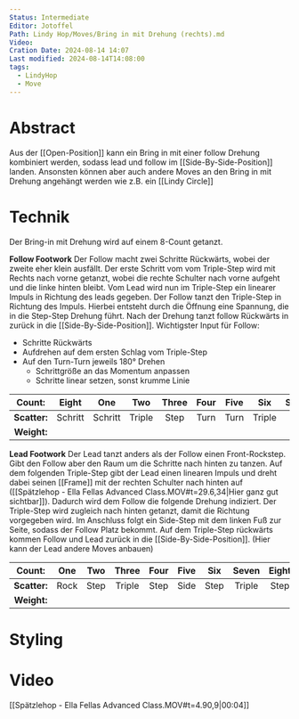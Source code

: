 ```yaml
---
Status: Intermediate
Editor: Jotoffel
Path: Lindy Hop/Moves/Bring in mit Drehung (rechts).md
Video: 
Cration Date: 2024-08-14 14:07
Last modified: 2024-08-14T14:08:00
tags:
  - LindyHop
  - Move
---
```

# Abstract
Aus der [[Open-Position]] kann ein Bring in mit einer follow Drehung kombiniert werden, sodass lead und follow im [[Side-By-Side-Position]] landen. Ansonsten können aber auch andere Moves an den Bring in mit Drehung angehängt werden wie z.B. ein [[Lindy Circle]]
# Technik
Der Bring-in mit Drehung wird auf einem 8-Count getanzt. 

**Follow Footwork**
Der Follow macht zwei Schritte Rückwärts, wobei der zweite eher klein ausfällt. Der erste Schritt vom vom Triple-Step wird mit Rechts nach vorne getanzt, wobei die rechte Schulter nach vorne aufgeht und die linke hinten bleibt. Vom Lead wird nun im Triple-Step ein linearer Impuls in Richtung des leads gegeben. Der Follow tanzt den Triple-Step in Richtung des Impuls. Hierbei entsteht durch die Öffnung eine Spannung, die in die Step-Step Drehung führt. Nach der Drehung tanzt follow Rückwärts in zurück in die [[Side-By-Side-Position]].
Wichtigster Input für Follow:
- Schritte Rückwärts
- Aufdrehen auf dem ersten Schlag vom Triple-Step
- Auf den Turn-Turn jeweils 180° Drehen 
	- Schrittgröße an das Momentum anpassen
	- Schritte linear setzen, sonst krumme Linie

|  **Count:**  |  Eight  |   One   |  Two   | Three | Four | Five |  Six   | Seven |
| :----------: | :-----: | :-----: | :----: | :---: | :--: | :--: | :----: | :---: |
| **Scatter:** | Schritt | Schritt | Triple | Step  | Turn | Turn | Triple | Step  |
| **Weight:**  |         |         |        |       |      |      |        |       |

**Lead Footwork**
Der Lead tanzt anders als der Follow einen Front-Rockstep. Gibt den Follow aber den Raum um die Schritte nach hinten zu tanzen.  Auf dem folgenden Triple-Step gibt der Lead einen linearen Impuls und dreht dabei seinen [[Frame]] mit der rechten Schulter nach hinten auf ([[Spätzlehop - Ella Fellas Advanced Class.MOV#t=29.6,34|Hier ganz gut sichtbar]]). Dadurch wird dem Follow die folgende Drehung indiziert. Der Triple-Step wird zugleich nach hinten getanzt, damit die Richtung vorgegeben wird. 
Im Anschluss folgt ein Side-Step mit dem linken Fuß zur Seite, sodass der Follow Platz bekommt. Auf dem Triple-Step rückwärts kommen Follow und Lead zurück in die [[Side-By-Side-Position]]. (Hier kann der Lead andere Moves anbauen)

|  **Count:**  | One  | Two  | Three  | Four | Five | Six  | Seven  | Eight |
| :----------: | :--: | :--: | :----: | :--: | :--: | :--: | :----: | :---: |
| **Scatter:** | Rock | Step | Triple | Step | Side | Step | Triple | Step  |
| **Weight:**  |      |      |        |      |      |      |        |       |
# Styling

# Video
 [[Spätzlehop - Ella Fellas Advanced Class.MOV#t=4.90,9|00:04]]
